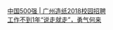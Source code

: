   
[中国500强 | 广州造纸2018校园招聘](http://www.dianyue.me/archives/608/w3uzzwd4hob1b1zl/)  
[工作不到1年“说走就走”，勇气何来](http://www.dianyue.me/archives/202/fkskuje6l690bws2/)